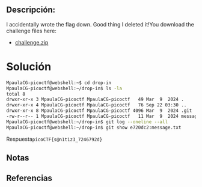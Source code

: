 ## Descripción:
I accidentally wrote the flag down. Good thing I deleted it!You download the challenge files here:

- [challenge.zip](https://artifacts.picoctf.net/c_titan/76/challenge.zip)

# Solución
```bash
MpaulaCG-picoctf@webshell:~$ cd drop-in
MpaulaCG-picoctf@webshell:~/drop-in$ ls -la
total 8
drwxr-xr-x 3 MpaulaCG-picoctf MpaulaCG-picoctf   49 Mar  9  2024 .
drwxr-xr-x 4 MpaulaCG-picoctf MpaulaCG-picoctf   76 Sep 22 03:30 ..
drwxr-xr-x 8 MpaulaCG-picoctf MpaulaCG-picoctf 4096 Mar  9  2024 .git
-rw-r--r-- 1 MpaulaCG-picoctf MpaulaCG-picoctf   11 Mar  9  2024 message.txt
MpaulaCG-picoctf@webshell:~/drop-in$ git log --oneline --all
MpaulaCG-picoctf@webshell:~/drop-in$ git show e720dc2:message.txt
```

Respuesta`picoCTF{s@n1t1z3_7246792d}`

## Notas

## Referencias
 